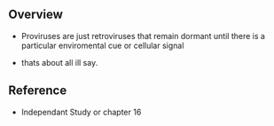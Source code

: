 ## Overview

- Proviruses are just retroviruses that remain dormant until there is a particular enviromental cue or cellular signal

- thats about all ill say. 

## Reference

- Independant Study or chapter 16 